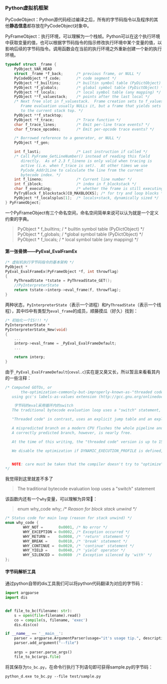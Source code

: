 ### Python虚拟机框架

PyCodeObject：Python源代码经过编译之后，所有的字节码指令以及程序的其他**静态信息**都存放在PyCodeObject对象中。

PyFrameObject：执行环境，可以理解为一个栈帧。Python可以在这个执行环境中获取变量的值，也可以根据字节码指令的指示修改执行环境中某个变量的值，以影响后续的字节码指令。调用函数会在当前的执行环境之外重新创建一个新的执行环境。

```c
typedef struct _frame {
    PyObject_VAR_HEAD
    struct _frame *f_back;      /* previous frame, or NULL */
    PyCodeObject *f_code;       /* code segment */
    PyObject *f_builtins;       /* builtin symbol table (PyDictObject) */
    PyObject *f_globals;        /* global symbol table (PyDictObject) */
    PyObject *f_locals;         /* local symbol table (any mapping) */
    PyObject **f_valuestack;    /* points after the last local */
    /* Next free slot in f_valuestack.  Frame creation sets to f_valuestack.
       Frame evaluation usually NULLs it, but a frame that yields sets it
       to the current stack top. */
    PyObject **f_stacktop;
    PyObject *f_trace;          /* Trace function */
    char f_trace_lines;         /* Emit per-line trace events? */
    char f_trace_opcodes;       /* Emit per-opcode trace events? */

    /* Borrowed reference to a generator, or NULL */
    PyObject *f_gen;

    int f_lasti;                /* Last instruction if called */
    /* Call PyFrame_GetLineNumber() instead of reading this field
       directly.  As of 2.3 f_lineno is only valid when tracing is
       active (i.e. when f_trace is set).  At other times we use
       PyCode_Addr2Line to calculate the line from the current
       bytecode index. */
    int f_lineno;               /* Current line number */
    int f_iblock;               /* index in f_blockstack */
    char f_executing;           /* whether the frame is still executing */
    PyTryBlock f_blockstack[CO_MAXBLOCKS]; /* for try and loop blocks */
    PyObject *f_localsplus[1];  /* locals+stack, dynamically sized */
} PyFrameObject;
```

一个PyFrameObject有三个命名空间，命名空间简单来说可以认为就是一个定义约束的字典。

>PyObject * f_builtins;       / * builtin symbol table (PyDictObject) */
>PyObject * f_globals;        / *global symbol table (PyDictObject) */
>PyObject * f_locals;         / * local symbol table (any mapping) */

#### 第一张骨牌——PyEval_EvalFramEx

```c
/* 虚拟机执行字节码指令的基本架构 */
PyObject *
PyEval_EvalFrameEx(PyFrameObject *f, int throwflag)
{
    PyThreadState *tstate = PyThreadState_GET();
    //PyInterpreterState
    return tstate->interp->eval_frame(f, throwflag);
}
```

两种状态，`PyInterpreterState`（表示一个进程）和`PyThreadState`（表示一个线程），其中IS中有类型为`eval_frame`的成员，顺藤摸瓜（好久）找到：

```c
/* 初始化一个IS!!! */
PyInterpreterState *
PyInterpreterState_New(void)
{
    ...
    interp->eval_frame = _PyEval_EvalFrameDefault;
    ...

    return interp;
}
```

由于`_PyEval_EvalFrameDefault`(`ceval.c`)实在是又臭又长，所以暂且来看看其内的一些注释：

```c
/* Computed GOTOs, or
       the-optimization-commonly-but-improperly-known-as-"threaded code"
   using gcc's labels-as-values extension (http://gcc.gnu.org/onlinedocs/gcc/Labels-as-Values.html).

    字节码的eval采用循环内的switch
   The traditional bytecode evaluation loop uses a "switch" statement, which decent compilers will optimize as a single indirect branch instruction combined with a lookup table of jump addresses. However, since the indirect jump instruction is shared by all opcodes, the CPU will have a hard time making the right prediction for where to jump next (actually, it will be always wrong except in the uncommon case of a sequence of several identical opcodes).

   "Threaded code" in contrast, uses an explicit jump table and an explicit indirect jump instruction at the end of each opcode. Since the jump instruction is at a different address for each opcode, the CPU will make a separate prediction for each of these instructions, which is equivalent to predicting the second opcode of each opcode pair. These predictions have a much better chance to turn out valid, especially in small bytecode loops.

   A mispredicted branch on a modern CPU flushes the whole pipeline and can cost several CPU cycles (depending on the pipeline depth), and potentially many more instructions (depending on the pipeline width).
   A correctly predicted branch, however, is nearly free.

   At the time of this writing, the "threaded code" version is up to 15-20% faster than the normal "switch" version, depending on the compiler and the CPU architecture.

   We disable the optimization if DYNAMIC_EXECUTION_PROFILE is defined, because it would render the measurements invalid.


   NOTE: care must be taken that the compiler doesn't try to "optimize" the indirect jumps by sharing them between all opcodes. Such optimizations can be disabled on gcc by using the -fno-gcse flag (or possibly -fno-crossjumping).
*/
```

我觉得到这里就差不多了

>The traditional bytecode evaluation loop uses a "switch" statement

该函数内还有一个`why`变量，可以理解为异常🐎：

>enum why_code why; */\* Reason for block stack unwind \*/*

```c
/* Status code for main loop (reason for stack unwind) */
enum why_code {
        WHY_NOT =       0x0001, /* No error */
        WHY_EXCEPTION = 0x0002, /* Exception occurred */
        WHY_RETURN =    0x0008, /* 'return' statement */
        WHY_BREAK =     0x0010, /* 'break' statement */
        WHY_CONTINUE =  0x0020, /* 'continue' statement */
        WHY_YIELD =     0x0040, /* 'yield' operator */
        WHY_SILENCED =  0x0080  /* Exception silenced by 'with' */
};
```

#### 字节码解析工具

通过python自带的dis工具我们可以将python代码翻译为对应的字节码：

```python
import argparse
import dis


def file_to_bc(filename: str):
    s = open(file=filename).read()
    co = compile(s, filename, 'exec')
    dis.dis(co)

if __name__ == '__main__':
    parser = argparse.ArgumentParser(usage="it's usage tip.", description="help info.")
    parser.add_argument("--file")
 
    args = parser.parse_args()
    file_to_bc(args.file)
```

将其保存为`to_bc.py`，在命令行执行下列语句即可获得sample.py的字节码：

```shell
python_d.exe to_bc.py --file test/sample.py
```

